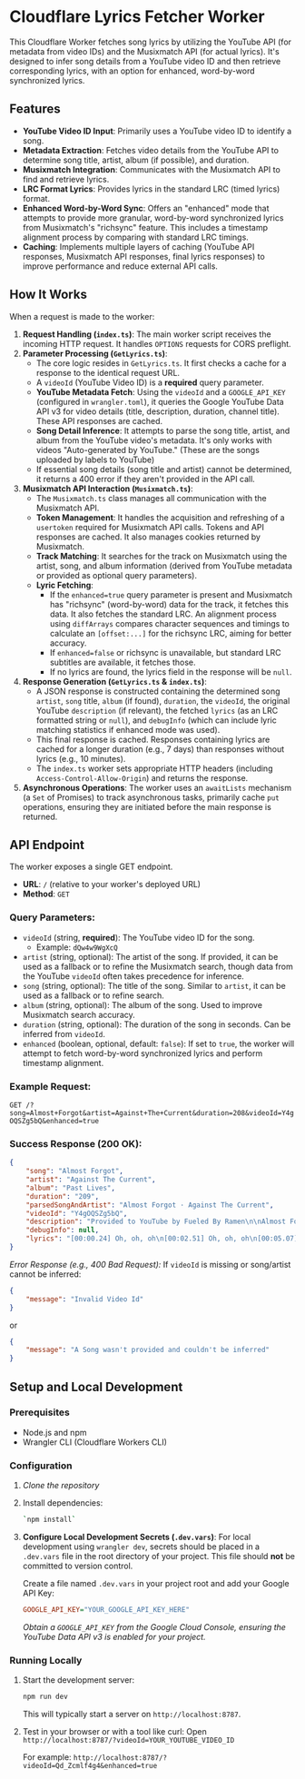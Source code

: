 # Cloudflare Lyrics Fetcher Worker

This Cloudflare Worker fetches song lyrics by utilizing the YouTube API (for metadata from video IDs) and the Musixmatch
API (for actual lyrics). It's designed to infer song details from a YouTube video ID and then retrieve corresponding
lyrics, with an option for enhanced, word-by-word synchronized lyrics.

## Features

* **YouTube Video ID Input**: Primarily uses a YouTube video ID to identify a song.
* **Metadata Extraction**: Fetches video details from the YouTube API to determine song title, artist, album (if
  possible), and duration.
* **Musixmatch Integration**: Communicates with the Musixmatch API to find and retrieve lyrics.
* **LRC Format Lyrics**: Provides lyrics in the standard LRC (timed lyrics) format.
* **Enhanced Word-by-Word Sync**: Offers an "enhanced" mode that attempts to provide more granular, word-by-word
  synchronized lyrics from Musixmatch's "richsync" feature. This includes a timestamp alignment process by comparing
  with standard LRC timings.
* **Caching**: Implements multiple layers of caching (YouTube API responses, Musixmatch API responses, final lyrics
  responses) to improve performance and reduce external API calls.

## How It Works

When a request is made to the worker:

1. **Request Handling (`index.ts`)**: The main worker script receives the incoming HTTP request. It handles `OPTIONS`
   requests for CORS preflight.
2. **Parameter Processing (`GetLyrics.ts`)**:
    * The core logic resides in `GetLyrics.ts`. It first checks a cache for a response to the identical request URL.
    * A `videoId` (YouTube Video ID) is a **required** query parameter.
    * **YouTube Metadata Fetch**: Using the `videoId` and a `GOOGLE_API_KEY` (configured in `wrangler.toml`), it queries
      the Google YouTube Data API v3 for video details (title, description, duration, channel title). These API
      responses are cached.
    * **Song Detail Inference**: It attempts to parse the song title, artist, and album from the YouTube video's
      metadata. It's only works with videos "Auto-generated by YouTube." (These are the songs uploaded by labels to
      YouTube)
    * If essential song details (song title and artist) cannot be determined, it returns a 400 error if they aren't
      provided in the API call.
3. **Musixmatch API Interaction (`Musixmatch.ts`)**:
    * The `Musixmatch.ts` class manages all communication with the Musixmatch API.
    * **Token Management**: It handles the acquisition and refreshing of a `usertoken` required for Musixmatch API
      calls. Tokens and API responses are cached. It also manages cookies returned by Musixmatch.
    * **Track Matching**: It searches for the track on Musixmatch using the artist, song, and album information (derived
      from YouTube metadata or provided as optional query parameters).
    * **Lyric Fetching**:
        * If the `enhanced=true` query parameter is present and Musixmatch has "richsync" (word-by-word) data for the
          track, it fetches this data. It also fetches the standard LRC. An alignment process using `diffArrays`
          compares character sequences and timings to calculate an `[offset:...]` for the richsync LRC, aiming for
          better accuracy.
        * If `enhanced=false` or richsync is unavailable, but standard LRC subtitles are available, it fetches those.
        * If no lyrics are found, the lyrics field in the response will be `null`.
4. **Response Generation (`GetLyrics.ts` & `index.ts`)**:
    * A JSON response is constructed containing the determined song `artist`, `song` title, `album` (if
      found), `duration`, the `videoId`, the original YouTube `description` (if relevant), the fetched `lyrics` (as an
      LRC formatted string or `null`), and `debugInfo` (which can include lyric matching statistics if enhanced mode was
      used).
    * This final response is cached. Responses containing lyrics are cached for a longer duration (e.g., 7 days) than
      responses without lyrics (e.g., 10 minutes).
    * The `index.ts` worker sets appropriate HTTP headers (including `Access-Control-Allow-Origin`) and returns the
      response.
5. **Asynchronous Operations**: The worker uses an `awaitLists` mechanism (a `Set` of Promises) to track asynchronous
   tasks, primarily cache `put` operations, ensuring they are initiated before the main response is returned.

## API Endpoint

The worker exposes a single GET endpoint.

* **URL**: `/` (relative to your worker's deployed URL)
* **Method**: `GET`

### Query Parameters:

* `videoId` (string, **required**): The YouTube video ID for the song.
    * Example: `dQw4w9WgXcQ`
* `artist` (string, optional): The artist of the song. If provided, it can be used as a fallback or to refine the
  Musixmatch search, though data from the YouTube `videoId` often takes precedence for inference.
* `song` (string, optional): The title of the song. Similar to `artist`, it can be used as a fallback or to refine
  search.
* `album` (string, optional): The album of the song. Used to improve Musixmatch search accuracy.
* `duration` (string, optional): The duration of the song in seconds. Can be inferred from `videoId`.
* `enhanced` (boolean, optional, default: `false`): If set to `true`, the worker will attempt to fetch word-by-word
  synchronized lyrics and perform timestamp alignment.

### Example Request:

`GET /?song=Almost+Forgot&artist=Against+The+Current&duration=208&videoId=Y4gOQSZg5bQ&enhanced=true`

### Success Response (200 OK):

```json
{
    "song": "Almost Forgot",
    "artist": "Against The Current",
    "album": "Past Lives",
    "duration": "209",
    "parsedSongAndArtist": "Almost Forgot · Against The Current",
    "videoId": "Y4gOQSZg5bQ",
    "description": "Provided to YouTube by Fueled By Ramen\n\nAlmost Forgot · Against The Current\n\nPast Lives\n\n℗ 2018 Fueled By Ramen LLC\n\nEditor, Engineer: Andrew Goldsein\nAdditional Guitar: Andrew Goldsein\nAdditional Keyboards: Andrew Goldsein\nAdditional Programming: Andrew Goldsein\nAdditional Vocals: Andrew Goldsein\nProducer: Andrew Goldstein\nMasterer: Chris Gehringer\nVocals: Chrissy Constanza\nGuitar: Dan Gow\nMixer: Neal Avron\nAdditional Vocals: Steph Jones\nBass, Drums: Will Ferri\nWriter: Andrew Goldstein\nWriter: Brittany M. Amaradio\nWriter: Christina Costanza\nWriter: Daniel Gow\nWriter: Stephanie Jones\nWriter: William Ferri\n\nAuto-generated by YouTube.",
    "debugInfo": null,
    "lyrics": "[00:00.24] Oh, oh, oh\n[00:02.51] Oh, oh, oh\n[00:05.07] Oh, oh, oh\n[00:08.29] \n[00:10.52] Sometimes I get confused\n[00:15.02] 'Bout how it all went down\n[00:18.84] When I feel like I miss you\n ..."
}
```

*Error Response (e.g., 400 Bad Request):*
If `videoId` is missing or song/artist cannot be inferred:

```json
{
    "message": "Invalid Video Id"
}
```

or

```json
{
    "message": "A Song wasn't provided and couldn't be inferred"
}
```

## Setup and Local Development

### Prerequisites

- Node.js and npm
- Wrangler CLI (Cloudflare Workers CLI)

### Configuration

1. *Clone the repository*
2. Install dependencies:
    ```Bash
    `npm install`
    ```
3. **Configure Local Development Secrets (`.dev.vars`)**:
   For local development using `wrangler dev`, secrets should be placed in a `.dev.vars` file in the root directory of
   your project. This file should **not** be committed to version control.

   Create a file named `.dev.vars` in your project root and add your Google API Key:
   ```ini
   GOOGLE_API_KEY="YOUR_GOOGLE_API_KEY_HERE"
   ```

   *Obtain a `GOOGLE_API_KEY` from the Google Cloud Console, ensuring the YouTube Data API v3 is enabled for your
   project.*

### Running Locally

1. Start the development server:
    ```Bash
    npm run dev
    ```
   This will typically start a server on `http://localhost:8787`.

2. Test in your browser or with a tool like curl:
   Open `http://localhost:8787/?videoId=YOUR_YOUTUBE_VIDEO_ID`

   For example:
   `http://localhost:8787/?videoId=Qd_Zcmlf4g4&enhanced=true`

